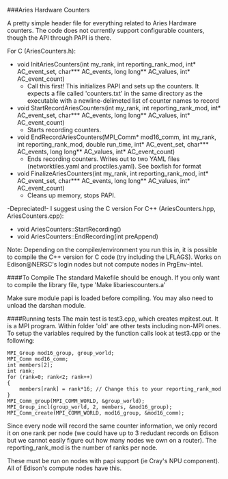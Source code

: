 ###Aries Hardware Counters

A pretty simple header file for everything related to Aries Hardware counters. The code does not currently support configurable counters, though the API through PAPI is there.

For C (AriesCounters.h):

 * void InitAriesCounters(int my_rank, int reporting_rank_mod, int* AC_event_set, char*** AC_events, long long** AC_values, int* AC_event_count)
    * Call this first! This initializes PAPI and sets up the counters. It expects a file called 'counters.txt' in the same directory as the executable with a newline-delimeted list of counter names to record
 * void StartRecordAriesCounters(int my_rank, int reporting_rank_mod, int* AC_event_set, char*** AC_events, long long** AC_values, int* AC_event_count)
    * Starts recording counters.
 * void EndRecordAriesCounters(MPI_Comm* mod16_comm, int my_rank, int reporting_rank_mod, double run_time, int* AC_event_set, char*** AC_events, long long** AC_values, int* AC_event_count)
    * Ends recording counters. Writes out to two YAML files (networktiles.yaml and proctiles.yaml). See boxfish for format
 * void FinalizeAriesCounters(int my_rank, int reporting_rank_mod, int* AC_event_set, char*** AC_events, long long** AC_values, int* AC_event_count)
 	* Cleans up memory, stops PAPI.

-Depreciated!- I suggest using the C version
For C++ (AriesCounters.hpp, AriesCounters.cpp):

 * void AriesCounters::StartRecording()
 * void AriesCounters::EndRecording(int preAppend)

Note: Depending on the compiler/environment you run this in, it is possible to compile the C++ version for C code (try including the LFLAGS). Works on Edison@NERSC's login nodes but not compute nodes in PrgEnv-intel.

####To Compile
The standard Makefile should be enough. If you only want to compile the library file, type 'Make libariescounters.a'

Make sure module papi is loaded before compiling. You may also need to unload the darshan module.

####Running tests
The main test is test3.cpp, which creates mpitest.out. It is a MPI program. Within folder 'old' are other tests including non-MPI ones.
To setup the variables required by the function calls look at test3.cpp or the following:

	MPI_Group mod16_group, group_world;
	MPI_Comm mod16_comm;
	int members[2];
	int rank;
	for (rank=0; rank<2; rank++)
	{
		members[rank] = rank*16; // Change this to your reporting_rank_mod
	}
	MPI_Comm_group(MPI_COMM_WORLD, &group_world);
	MPI_Group_incl(group_world, 2, members, &mod16_group);
	MPI_Comm_create(MPI_COMM_WORLD, mod16_group, &mod16_comm);
	
Since every node will record the same counter information, we only record it on one rank per node (we could have up to 3 redudant records on Edison but we cannot easily figure out how many nodes we own on a router). The reporting_rank_mod is the number of ranks per node.

These must be run on nodes with papi support (ie Cray's NPU component). All of Edison's compute nodes have this.
